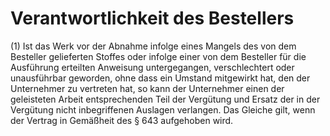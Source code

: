 # Verantwortlichkeit des Bestellers

(1) Ist das Werk vor der Abnahme infolge eines Mangels des von dem Besteller gelieferten Stoffes oder infolge einer von dem Besteller für die Ausführung erteilten Anweisung untergegangen, verschlechtert oder unausführbar geworden, ohne dass ein Umstand mitgewirkt hat, den der Unternehmer zu vertreten hat, so kann der Unternehmer einen der geleisteten Arbeit entsprechenden Teil der Vergütung und Ersatz der in der Vergütung nicht inbegriffenen Auslagen verlangen. Das Gleiche gilt, wenn der Vertrag in Gemäßheit des § 643 aufgehoben wird.